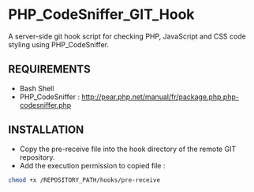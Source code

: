PHP_CodeSniffer_GIT_Hook
========================

A server-side git hook script for checking PHP, JavaScript and CSS code styling using PHP_CodeSniffer.

REQUIREMENTS
------------
- Bash Shell
- PHP_CodeSniffer : http://pear.php.net/manual/fr/package.php.php-codesniffer.php

INSTALLATION
------------

- Copy the pre-receive file into the hook directory of the remote GIT
repository.
-  Add the execution permission to copied file : 
```bash
chmod +x /REPOSITORY_PATH/hooks/pre-receive
``` 
